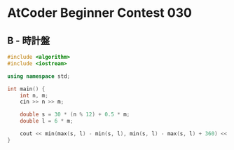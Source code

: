 # AtCoder Beginner Contest 030
## B - 時計盤
```cpp
#include <algorithm>
#include <iostream>

using namespace std;

int main() {
    int n, m;
    cin >> n >> m;

    double s = 30 * (n % 12) + 0.5 * m;
    double l = 6 * m;

    cout << min(max(s, l) - min(s, l), min(s, l) - max(s, l) + 360) << endl;
}
```
